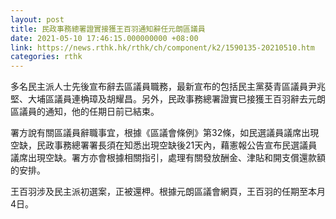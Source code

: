 ```yaml
---
layout: post
title: 民政事務總署證實接獲王百羽通知辭任元朗區議員
date: 2021-05-10 17:46:15.000000000 +08:00
link: https://news.rthk.hk/rthk/ch/component/k2/1590135-20210510.htm
categories: rthk
---
```


多名民主派人士先後宣布辭去區議員職務，最新宣布的包括民主黨葵青區議員尹兆堅、大埔區議員連桷璋及胡耀昌。另外，民政事務總署證實已接獲王百羽辭去元朗區議員的通知，他的任期日前已結束。

署方說有關區議員辭職事宜，根據《區議會條例》第32條，如民選議員議席出現空缺，民政事務總署署長須在知悉出現空缺後21天內，藉憲報公告宣布民選議員議席出現空缺。署方亦會根據相關指引，處理有關發放酬金、津貼和開支償還款額的安排。

王百羽涉及民主派初選案，正被還柙。根據元朗區議會網頁，王百羽的任期至本月4日。

